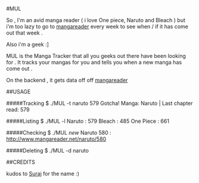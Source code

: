 #MUL

So , I'm an avid manga reader ( i love One piece, Naruto and Bleach ) but i'm too lazy to go to [mangareader](http://mangareader.net) every week to see when / if it has come out that week . 

Also i'm a geek :] 

MUL is the Manga Tracker that all you geeks out there have been looking for . It tracks your mangas for you and tells you when a new manga has come out .

On the backend , it gets data off off [mangareader](http://mangareader.net)


##USAGE

#####Tracking
	$ ./MUL -t naruto 579
	Gotcha! Manga: Naruto | Last chapter read: 579
	
#####Listing
	$ ./MUL -l
	Naruto : 579
	Bleach : 485
	One Piece : 661
	
#####Checking
	$ ./MUL
	*new* Naruto 580 : http://www.mangareader.net/naruto/580
	
#####Deleting
	$ ./MUL -d naruto


##CREDITS

kudos to [Suraj](https://www.facebook.com/suraj5689) for the name :) 
	